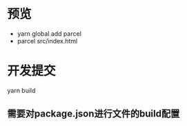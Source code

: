 # 预览
* yarn global add parcel
* parcel src/index.html

# 开发提交
yarn build


## 需要对package.json进行文件的build配置
